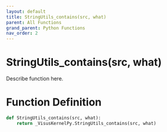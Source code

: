 ```yaml
---
layout: default
title: StringUtils_contains(src, what)
parent: All Functions
grand_parent: Python Functions
nav_order: 2
---
```


# StringUtils_contains(src, what)

Describe function here.

# Function Definition

```python
def StringUtils_contains(src, what):
    return _VisusKernelPy.StringUtils_contains(src, what)
```